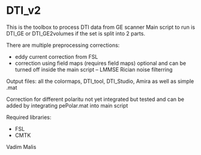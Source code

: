 # DTI_v2



This is the toolbox to process DTI data from GE scanner
Main script to run is DTI_GE or DTI_GE2volumes if the set is split into 2 parts.

There are multiple preprocessing corrections:
  - eddy current correction from FSL
  - correction using field maps (requires field maps) optional and can be turned off inside the main script
  – LMMSE Rician noise filterring
 
 Output files: all the colormaps, DTI_tool, DTI_Studio, Amira as well as simple .mat
 
 Correction for different polaritu not yet integrated but tested and can be added by integrating pePolar.mat into main script
 
 
 Required libraries: 
  - FSL
  - CMTK
    
    
  Vadim Malis
